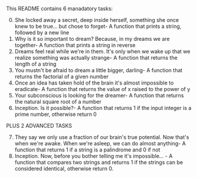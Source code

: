 This README contains 6 manadatory tasks:


0. She locked away a secret, deep inside herself, something she once knew to be true... but chose to forget- A function that prints a string, followed by a new line
1. Why is it so important to dream? Because, in my dreams we are together- A function that prints a string in reverse
2. Dreams feel real while we're in them. It's only when we wake up that we realize something was actually strange- A function that returns the length of a string
3. You mustn't be afraid to dream a little bigger, darling- A function that returns the factorial of a given number
4. Once an idea has taken hold of the brain it's almost impossible to eradicate- A function that returns the value of x raised to the power of y
5. Your subconscious is looking for the dreamer- A function that returns the natural square root of a number
6. Inception. Is it possible?- A function that returns 1 if the input integer is a prime number, otherwise return 0


PLUS 2 ADVANCED TASKS 


7. They say we only use a fraction of our brain's true potential. Now that's when we're awake. When we're asleep, we can do almost anything- A function that returns 1 if a string is a palindrome and 0 if not
8. Inception. Now, before you bother telling me it's impossible... - A function that compares two strings and returns 1 if the strings can be considered identical, otherwise return 0.
